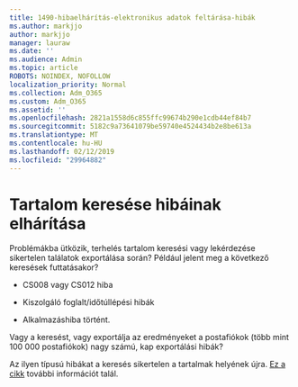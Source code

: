 ```yaml
---
title: 1490-hibaelhárítás-elektronikus adatok feltárása-hibák
ms.author: markjjo
author: markjjo
manager: lauraw
ms.date: ''
ms.audience: Admin
ms.topic: article
ROBOTS: NOINDEX, NOFOLLOW
localization_priority: Normal
ms.collection: Adm_O365
ms.custom: Adm_O365
ms.assetid: ''
ms.openlocfilehash: 2821a1558d6c855ffc99674b290e1cdb44ef84b7
ms.sourcegitcommit: 5182c9a73641079be59740e4524434b2e8be613a
ms.translationtype: MT
ms.contentlocale: hu-HU
ms.lasthandoff: 02/12/2019
ms.locfileid: "29964882"
---
```

# <a name="troubleshoot-content-search-errors"></a>Tartalom keresése hibáinak elhárítása

Problémákba ütközik, terhelés tartalom keresési vagy lekérdezése sikertelen találatok exportálása során? Például jelent meg a következő keresések futtatásakor?

- CS008 vagy CS012 hiba

- Kiszolgáló foglalt/időtúllépési hibák

- Alkalmazáshiba történt.

Vagy a keresést, vagy exportálja az eredményeket a postafiókok (több mint 100 000 postafiókok) nagy számú, kap exportálási hibák?

Az ilyen típusú hibákat a keresés sikertelen a tartalmak helyének újra. [Ez a cikk](https://docs.microsoft.com/office365/securitycompliance/retry-failed-content-search) további információt talál.
